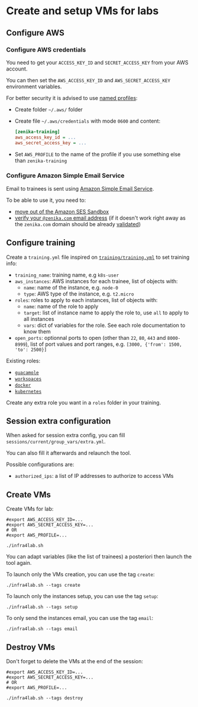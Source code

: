 # Create and setup VMs for labs

## Configure AWS

### Configure AWS credentials

You need to get your `ACCESS_KEY_ID` and `SECRET_ACCESS_KEY` from your AWS account.

You can then set the `AWS_ACCESS_KEY_ID` and `AWS_SECRET_ACCESS_KEY` environment variables.

For better security it is advised to use [named profiles](https://docs.aws.amazon.com/cli/latest/userguide/cli-configure-profiles.html):

- Create folder `~/.aws/` folder
- Create file `~/.aws/credentials` with mode `0600` and content:

    ```ini
    [zenika-training]
    aws_access_key_id = ...
    aws_secret_access_key = ...
    ```
- Set `AWS_PROFILE` to the name of the profile if you use something else than `zenika-training`

### Configure Amazon Simple Email Service

Email to trainees is sent using [Amazon Simple Email Service](https://aws.amazon.com/ses/).

To be able to use it, you need to:

- [move out of the Amazon SES Sandbox](https://docs.aws.amazon.com/en_pv/ses/latest/DeveloperGuide/request-production-access.html)
- [verify your `@zenika.com` email address](https://docs.aws.amazon.com/en_pv/ses/latest/DeveloperGuide/verify-email-addresses-procedure.html) (if it doesn't work right away as the `zenika.com` domain should be already [validated](https://docs.aws.amazon.com/en_pv/ses/latest/DeveloperGuide/verify-domain-procedure.html))

## Configure training

Create a `training.yml` file inspired on [`training/training.yml`](training/training.yml) to set training info:

- `training_name`: training name, e.g `k8s-user`
- `aws_instances`: AWS instances for each trainee, list of objects with:
  - `name`: name of the instance, e.g. `node-0`
  - `type`: AWS type of the instance, e.g. `t2.micro`
- `roles`: roles to apply to each instances, list of objects with:
  - `name`: name of the role to apply
  - `target`: list of instance name to apply the role to, use `all` to apply to all instances
  - `vars`: dict of variables for the role. See each role documentation to know them
- `open_ports`: optionnal ports to open (other than `22`, `80`, `443` and `8000-8999`), list of port values and port ranges, e.g. `[3000, {'from': 1500, 'to': 2500}]`

Existing roles:

- [`guacamole`](roles/guacamole/README.md)
- [`workspaces`](roles/workspaces/README.md)
- [`docker`](roles/docker/README.md)
- [`kubernetes`](roles/kubernetes/README.md)

Create any extra role you want in a `roles` folder in your training.

## Session extra configuration

When asked for session extra config, you can fill `sessions/current/group_vars/extra.yml`.

You can also fill it afterwards and relaunch the tool.

Possible configurations are:

- `authorized_ips`: a list of IP addresses to authorize to access VMs

## Create VMs

Create VMs for lab:

```shell
#export AWS_ACCESS_KEY_ID=...
#export AWS_SECRET_ACCESS_KEY=...
# OR
#export AWS_PROFILE=...

./infra4lab.sh
```

You can adapt variables (like the list of trainees) a posteriori then launch the tool again.

To launch only the VMs creation, you can use the tag `create`:

```shell
./infra4lab.sh --tags create
```

To launch only the instances setup, you can use the tag `setup`:

```shell
./infra4lab.sh --tags setup
```

To only send the instances email, you can use the tag `email`:

```shell
./infra4lab.sh --tags email
```

## Destroy VMs

Don't forget to delete the VMs at the end of the session:

```shell
#export AWS_ACCESS_KEY_ID=...
#export AWS_SECRET_ACCESS_KEY=...
# OR
#export AWS_PROFILE=...

./infra4lab.sh --tags destroy
```
